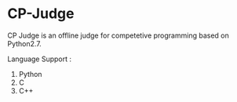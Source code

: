 # CP-Judge
CP Judge is an offline judge for competetive programming based on Python2.7.

Language Support : 
1. Python
2. C
3. C++
